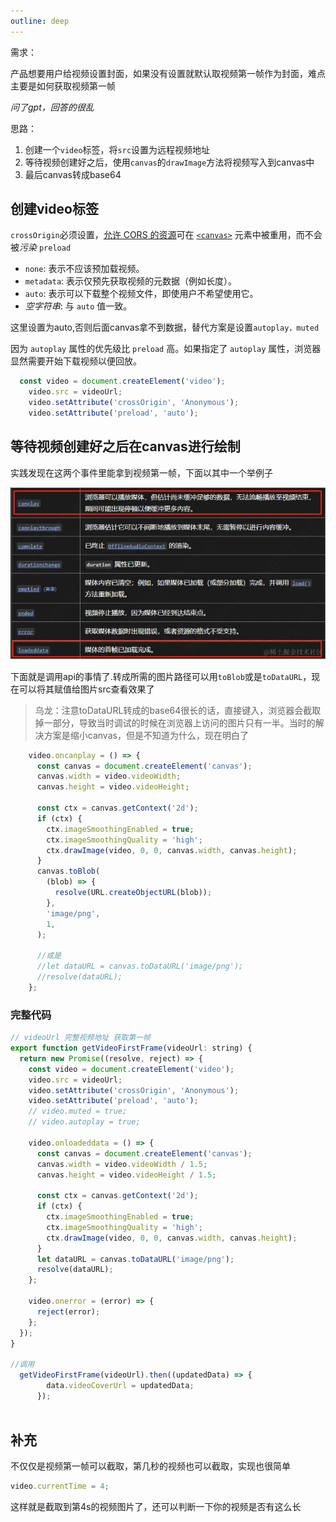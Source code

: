 ```yaml
---
outline: deep
---
```



需求：

产品想要用户给视频设置封面，如果没有设置就默认取视频第一帧作为封面，难点主要是如何获取视频第一帧

*问了gpt，回答的很乱*


思路：
1. 创建一个`video`标签，将`src`设置为远程视频地址
2. 等待视频创建好之后，使用`canvas`的`drawImage`方法将视频写入到canvas中
3. 最后canvas转成base64

## 创建video标签

`crossOrigin`必须设置，[允许 CORS 的资源](https://developer.mozilla.org/zh-CN/docs/Web/HTML/CORS_enabled_image)可在 [`<canvas>`](https://developer.mozilla.org/zh-CN/docs/Web/HTML/Element/canvas) 元素中被重用，而不会被*污染*
`preload`
-   `none`: 表示不应该预加载视频。
-   `metadata`: 表示仅预先获取视频的元数据（例如长度）。
-   `auto`: 表示可以下载整个视频文件，即使用户不希望使用它。
-   *空字符串*: 与 `auto` 值一致。

 这里设置为auto,否则后面canvas拿不到数据，替代方案是设置`autoplay，muted`
 
 因为 `autoplay` 属性的优先级比 `preload` 高。如果指定了 `autoplay` 属性，浏览器显然需要开始下载视频以便回放。
```js
  const video = document.createElement('video');
    video.src = videoUrl;
    video.setAttribute('crossOrigin', 'Anonymous');
    video.setAttribute('preload', 'auto');
```
## 等待视频创建好之后在canvas进行绘制
实践发现在这两个事件里能拿到视频第一帧，下面以其中一个举例子

![alt text](../../public/fristFrame.png)

下面就是调用api的事情了.转成所需的图片路径可以用`toBlob`或是`toDataURL`，现在可以将其赋值给图片src查看效果了

> 乌龙：注意toDataURL转成的base64很长的话，直接键入，浏览器会截取掉一部分，导致当时调试的时候在浏览器上访问的图片只有一半。当时的解决方案是缩小canvas，但是不知道为什么，现在明白了
```js
    video.oncanplay = () => {
      const canvas = document.createElement('canvas');
      canvas.width = video.videoWidth;
      canvas.height = video.videoHeight;

      const ctx = canvas.getContext('2d');
      if (ctx) {
        ctx.imageSmoothingEnabled = true;
        ctx.imageSmoothingQuality = 'high';
        ctx.drawImage(video, 0, 0, canvas.width, canvas.height);
      }
      canvas.toBlob(
        (blob) => {
          resolve(URL.createObjectURL(blob));
        },
        'image/png',
        1,
      );
      
      //或是
      //let dataURL = canvas.toDataURL('image/png');
      //resolve(dataURL);
    };
```
### 完整代码

```js
// videoUrl 完整视频地址 获取第一帧
export function getVideoFirstFrame(videoUrl: string) {
  return new Promise((resolve, reject) => {
    const video = document.createElement('video');
    video.src = videoUrl;
    video.setAttribute('crossOrigin', 'Anonymous');
    video.setAttribute('preload', 'auto');
    // video.muted = true;
    // video.autoplay = true;

    video.onloadeddata = () => {
      const canvas = document.createElement('canvas');
      canvas.width = video.videoWidth / 1.5;
      canvas.height = video.videoHeight / 1.5;

      const ctx = canvas.getContext('2d');
      if (ctx) {
        ctx.imageSmoothingEnabled = true;
        ctx.imageSmoothingQuality = 'high';
        ctx.drawImage(video, 0, 0, canvas.width, canvas.height);
      }
      let dataURL = canvas.toDataURL('image/png');
      resolve(dataURL);
    };

    video.onerror = (error) => {
      reject(error);
    };
  });
}

//调用
  getVideoFirstFrame(videoUrl).then((updatedData) => {
        data.videoCoverUrl = updatedData;
      });
      

```
## 补充
不仅仅是视频第一帧可以截取，第几秒的视频也可以截取，实现也很简单

```js
video.currentTime = 4;
```
这样就是截取到第4s的视频图片了，还可以判断一下你的视频是否有这么长